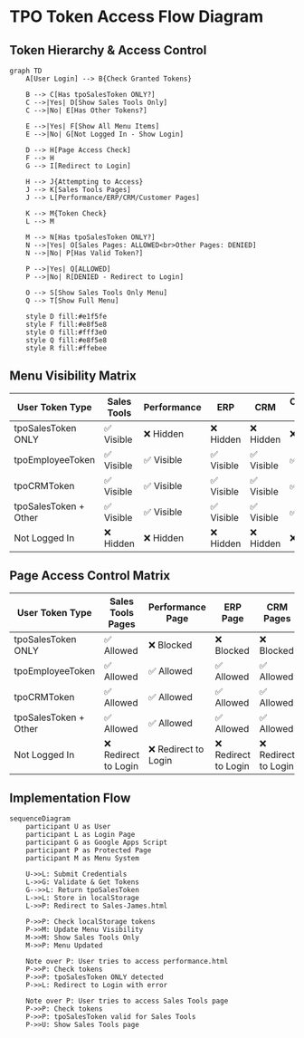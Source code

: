 # TPO Token Access Flow Diagram

## Token Hierarchy & Access Control

```mermaid
graph TD
    A[User Login] --> B{Check Granted Tokens}
    
    B --> C[Has tpoSalesToken ONLY?]
    C -->|Yes| D[Show Sales Tools Only]
    C -->|No| E[Has Other Tokens?]
    
    E -->|Yes| F[Show All Menu Items]
    E -->|No| G[Not Logged In - Show Login]
    
    D --> H[Page Access Check]
    F --> H
    G --> I[Redirect to Login]
    
    H --> J{Attempting to Access}
    J --> K[Sales Tools Pages]
    J --> L[Performance/ERP/CRM/Customer Pages]
    
    K --> M{Token Check}
    L --> M
    
    M --> N[Has tpoSalesToken ONLY?]
    N -->|Yes| O[Sales Pages: ALLOWED<br>Other Pages: DENIED]
    N -->|No| P[Has Valid Token?]
    
    P -->|Yes| Q[ALLOWED]
    P -->|No| R[DENIED - Redirect to Login]
    
    O --> S[Show Sales Tools Only Menu]
    Q --> T[Show Full Menu]
    
    style D fill:#e1f5fe
    style F fill:#e8f5e8
    style O fill:#fff3e0
    style Q fill:#e8f5e8
    style R fill:#ffebee
```

## Menu Visibility Matrix

| User Token Type | Sales Tools | Performance | ERP | CRM | Customer Portal |
|-----------------|-------------|-------------|-----|-----|-----------------|
| tpoSalesToken ONLY | ✅ Visible | ❌ Hidden | ❌ Hidden | ❌ Hidden | ❌ Hidden |
| tpoEmployeeToken | ✅ Visible | ✅ Visible | ✅ Visible | ✅ Visible | ✅ Visible |
| tpoCRMToken | ✅ Visible | ✅ Visible | ✅ Visible | ✅ Visible | ✅ Visible |
| tpoSalesToken + Other | ✅ Visible | ✅ Visible | ✅ Visible | ✅ Visible | ✅ Visible |
| Not Logged In | ❌ Hidden | ❌ Hidden | ❌ Hidden | ❌ Hidden | ❌ Hidden |

## Page Access Control Matrix

| User Token Type | Sales Tools Pages | Performance Page | ERP Page | CRM Pages | Customer Portal Pages |
|-----------------|------------------|------------------|----------|-----------|----------------------|
| tpoSalesToken ONLY | ✅ Allowed | ❌ Blocked | ❌ Blocked | ❌ Blocked | ❌ Blocked |
| tpoEmployeeToken | ✅ Allowed | ✅ Allowed | ✅ Allowed | ✅ Allowed | ✅ Allowed |
| tpoCRMToken | ✅ Allowed | ✅ Allowed | ✅ Allowed | ✅ Allowed | ✅ Allowed |
| tpoSalesToken + Other | ✅ Allowed | ✅ Allowed | ✅ Allowed | ✅ Allowed | ✅ Allowed |
| Not Logged In | ❌ Redirect to Login | ❌ Redirect to Login | ❌ Redirect to Login | ❌ Redirect to Login | ❌ Redirect to Login |

## Implementation Flow

```mermaid
sequenceDiagram
    participant U as User
    participant L as Login Page
    participant G as Google Apps Script
    participant P as Protected Page
    participant M as Menu System
    
    U->>L: Submit Credentials
    L->>G: Validate & Get Tokens
    G-->>L: Return tpoSalesToken
    L->>L: Store in localStorage
    L->>P: Redirect to Sales-James.html
    
    P->>P: Check localStorage tokens
    P->>M: Update Menu Visibility
    M->>M: Show Sales Tools Only
    M->>P: Menu Updated
    
    Note over P: User tries to access performance.html
    P->>P: Check tokens
    P->>P: tpoSalesToken ONLY detected
    P->>L: Redirect to Login with error
    
    Note over P: User tries to access Sales Tools page
    P->>P: Check tokens
    P->>P: tpoSalesToken valid for Sales Tools
    P->>U: Show Sales Tools page